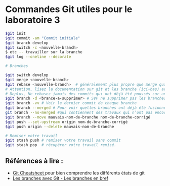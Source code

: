 # Commandes Git utiles pour le laboratoire 3
```Bash
$git init
$git commit -am "Commit initiale"
$git branch develop
$git switch -c <nouvelle-branch>
$ etc -- travailler sur la branche
$git log --oneline --decorate

# Branches

$git switch develop
$git merge <nouvelle-branch>
$git rebase <nouvelle-branch>  # généralement plus propre que merge quand les branches diverges.
# Attention, lisez la documentation sur git et les branche (ici-bas) avant d'utiliser cette commande.
# Deplus, Ne rebasez jamais des commits qui ont déjà été poussés sur un dépôt public.
$git branch -d <brance-a-supprimer> # SVP ne supprimer pas les branches
$git branch -vv # Voir le dernier commit de chaque branche
$git branch --merged # Pour voir quelles branches ont déjà été fusionnées dans votre branche courante
git branch --no-merged #qui contiennent des travaux qui n’ont pas encore été fusionnés
$git branch --move mauvais-nom-de-branche nom-de-branche-corrigé
$git push --set-upstream origin nom-de-branche-corrigé
$git push origin --delete mauvais-nom-de-branche

# Remiser votre travail
$git stash push # remiser votre travail sans commit
$git stash pop  # récupérer votre travail remisé.
```

## Références à lire : 

- [Git Cheatsheet ](https://ndpsoftware.com/git-cheatsheet.html#loc=local_repo;)pour bien comprendre les différents états de git
- [Les branches avec Git - Les branches en bref](https://git-scm.com/book/fr/v2/Les-branches-avec-Git-Les-branches-en-bref)
